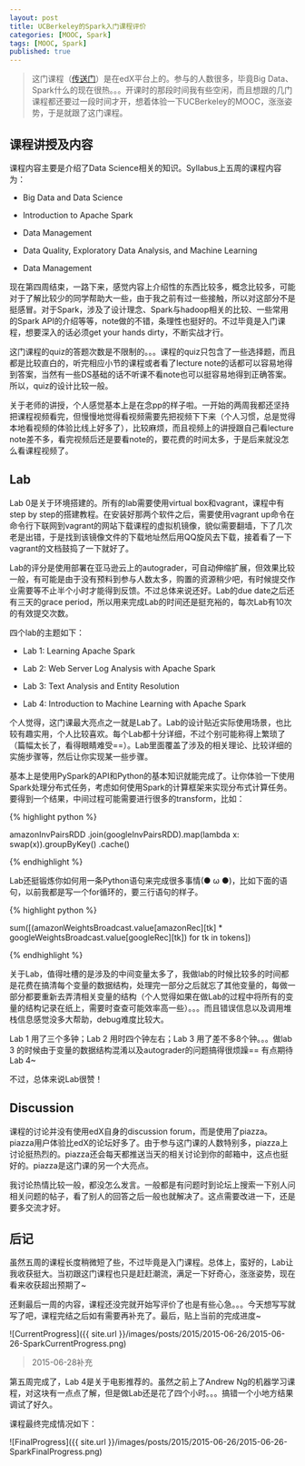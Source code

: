 ```yaml
---
layout: post
title: UCBerkeley的Spark入门课程评价
categories: [MOOC, Spark]
tags: [MOOC, Spark]
published: true
---
```


> 这门课程（[传送门](https://www.edx.org/course/introduction-big-data-apache-spark-uc-berkeleyx-cs100-1x)）是在edX平台上的。参与的人数很多，毕竟Big Data、Spark什么的现在很热。。。开课时的那段时间我有些空闲，而且想跟的几门课程都还要过一段时间才开，想着体验一下UCBerkeley的MOOC，涨涨姿势，于是就跟了这门课程。


## 课程讲授及内容

课程内容主要是介绍了Data Science相关的知识。Syllabus上五周的课程内容为：

- Big Data and Data Science

- Introduction to Apache Spark

- Data Management

- Data Quality, Exploratory Data Analysis, and Machine Learning

- Data Management

现在第四周结束，一路下来，感觉内容上介绍性的东西比较多，概念比较多，可能对于了解比较少的同学帮助大一些，由于我之前有过一些接触，所以对这部分不是挺感冒。对于Spark，涉及了设计理念、Spark与hadoop相关的比较、一些常用的Spark API的介绍等等，note做的不错，条理性也挺好的。不过毕竟是入门课程，想要深入的话必须get your hands dirty，不断实战才行。

这门课程的quiz的答题次数是不限制的。。。课程的quiz只包含了一些选择题，而且都是比较直白的，听完相应小节的课程或者看了lecture note的话都可以容易地得到答案，当然有一些DS基础的话不听课不看note也可以挺容易地得到正确答案。所以，quiz的设计比较一般。

关于老师的讲授，个人感觉基本上是在念pp的样子啦。一开始的两周我都还坚持把课程视频看完，但慢慢地觉得看视频需要先把视频下下来（个人习惯，总是觉得本地看视频的体验比线上好多了），比较麻烦，而且视频上的讲授跟自己看lecture note差不多，看完视频后还是要看note的，要花费的时间太多，于是后来就没怎么看课程视频了。


## Lab

Lab 0是关于环境搭建的。所有的lab需要使用virtual box和vagrant，课程中有step by step的搭建教程。在安装好那两个软件之后，需要使用vagrant up命令在命令行下联网到vagrant的网站下载课程的虚拟机镜像，貌似需要翻墙，下了几次老是出错，于是找到该镜像文件的下载地址然后用QQ旋风去下载，接着看了一下vagrant的文档鼓捣了一下就好了。

Lab的评分是使用部署在亚马逊云上的autograder，可自动伸缩扩展，但效果比较一般，有可能是由于没有预料到参与人数太多，购置的资源稍少吧，有时候提交作业需要等不止半个小时才能得到反馈。不过总体来说还好。Lab的due date之后还有三天的grace period，所以用来完成Lab的时间还是挺充裕的，每次Lab有10次的有效提交次数。

四个lab的主题如下：

- Lab 1: Learning Apache Spark

- Lab 2: Web Server Log Analysis with Apache Spark 

- Lab 3: Text Analysis and Entity Resolution

- Lab 4: Introduction to Machine Learning with Apache Spark

个人觉得，这门课最大亮点之一就是Lab了。Lab的设计贴近实际使用场景，也比较有趣实用，个人比较喜欢。每个Lab都十分详细，不过个别可能称得上繁琐了（篇幅太长了，看得眼睛难受==）。Lab里面覆盖了涉及的相关理论、比较详细的实施步骤等，然后让你实现某一些步骤。

基本上是使用PySpark的API和Python的基本知识就能完成了。让你体验一下使用Spark处理分布式任务，考虑如何使用Spark的计算框架来实现分布式计算任务。要得到一个结果，中间过程可能需要进行很多的transform，比如：

{% highlight python %}

amazonInvPairsRDD
                .join(googleInvPairsRDD).map(lambda x: swap(x)).groupByKey()
                .cache()

{% endhighlight %}

Lab还挺锻炼你如何用一条Python语句来完成很多事情(● ω ●)，比如下面的语句，以前我都是写一个for循环的，要三行语句的样子。

{% highlight python %}

sum([(amazonWeightsBroadcast.value[amazonRec][tk] * googleWeightsBroadcast.value[googleRec][tk]) for tk in tokens])

{% endhighlight %}

关于Lab，值得吐槽的是涉及的中间变量太多了，我做lab的时候比较多的时间都是花费在搞清每个变量的数据结构，处理完一部分之后就忘了其他变量的，每做一部分都要重新去弄清相关变量的结构（个人觉得如果在做Lab的过程中将所有的变量的结构记录在纸上，需要时查查可能效率高一些）。。。而且错误信息以及调用堆栈信息感觉没多大帮助，debug难度比较大。

Lab 1 用了三个多钟；Lab 2 用时四个钟左右；Lab 3 用了差不多8个钟。。。做lab 3 的时候由于变量的数据结构混淆以及autograder的问题搞得很烦躁== 有点期待Lab 4~

不过，总体来说Lab很赞！


## Discussion

课程的讨论并没有使用edX自身的discussion forum，而是使用了piazza。piazza用户体验比edX的论坛好多了。由于参与这门课的人数特别多，piazza上讨论挺热烈的。piazza还会每天都推送当天的相关讨论到你的邮箱中，这点也挺好的。piazza是这门课的另一个大亮点。

我讨论热情比较一般，都没怎么发言。一般都是有问题时到论坛上搜索一下别人问相关问题的帖子，看了别人的回答之后一般也就解决了。这点需要改进一下，还是要多交流才好。


## 后记

虽然五周的课程长度稍微短了些，不过毕竟是入门课程。总体上，蛮好的，Lab让我收获挺大。当初跟这门课程也只是赶赶潮流，满足一下好奇心，涨涨姿势，现在看来收获超出预期了~

还剩最后一周的内容，课程还没完就开始写评价了也是有些心急。。。今天想写写就写了吧，课程完结之后如有需要再补充了。最后，贴上当前的完成进度~

![CurrentProgress]({{ site.url }}/images/posts/2015/2015-06-26/2015-06-26-SparkCurrentProgress.png)

> 2015-06-28补充

第五周完成了，Lab 4是关于电影推荐的。虽然之前上了Andrew Ng的机器学习课程，对这块有一点点了解，但是做Lab还是花了四个小时。。。搞错一个小地方结果调试了好久。

课程最终完成情况如下：

![FinalProgress]({{ site.url }}/images/posts/2015/2015-06-26/2015-06-26-SparkFinalProgress.png)


